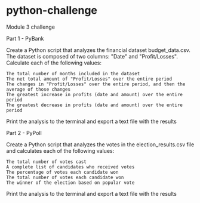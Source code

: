 # python-challenge
 Module 3 challenge

Part 1 - PyBank

Create a Python script that analyzes the financial dataset budget_data.csv.
The dataset is composed of two columns: "Date" and "Profit/Losses".
Calculate each of the following values:

    The total number of months included in the dataset
    The net total amount of "Profit/Losses" over the entire period
    The changes in "Profit/Losses" over the entire period, and then the average of those changes
    The greatest increase in profits (date and amount) over the entire period
    The greatest decrease in profits (date and amount) over the entire period

Print the analysis to the terminal and export a text file with the results

Part 2 - PyPoll

Create a Python script that analyzes the votes in the election_results.csv file and calculates each of the following values:

    The total number of votes cast
    A complete list of candidates who received votes
    The percentage of votes each candidate won
    The total number of votes each candidate won
    The winner of the election based on popular vote

Print the analysis to the terminal and export a text file with the results